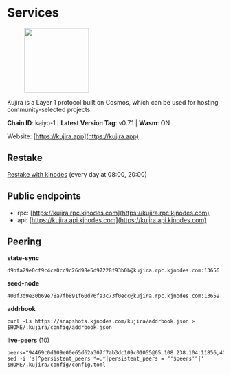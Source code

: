 # Services

<figure><img src="https://raw.githubusercontent.com/kj89/testnet_manuals/main/pingpub/logos/kujira.png" width="150" alt=""><figcaption></figcaption></figure>

Kujira is a Layer 1 protocol built on Cosmos, which can be used for  hosting community-selected projects.

**Chain ID**: kaiyo-1 | **Latest Version Tag**: v0.7.1 | **Wasm**: ON

Website: [https://kujira.app](https://kujira.app)

## Restake

[Restake with kjnodes](https://restake.app/kujira/kujiravaloper1tnuqj73jfn3724lqz34c27tuv80nv336sadqym) (every day at 08:00, 20:00)
## Public endpoints

* rpc: [https://kujira.rpc.kjnodes.com](https://kujira.rpc.kjnodes.com)
* api: [https://kujira.api.kjnodes.com](https://kujira.api.kjnodes.com)

## Peering

**state-sync**

```
d9bfa29e0cf9c4ce0cc9c26d98e5d97228f93b0b@kujira.rpc.kjnodes.com:13656
```

**seed-node**

```
400f3d9e30b69e78a7fb891f60d76fa3c73f0ecc@kujira.rpc.kjnodes.com:13659
```

**addrbook**
```
curl -Ls https://snapshots.kjnodes.com/kujira/addrbook.json > $HOME/.kujira/config/addrbook.json
```

**live-peers** (10)
```
peers="94469c0d109e00e65d62a307f7ab3dc109c01055@65.108.238.104:11856,4018be5af4189573366762fa168826b4408418db@135.125.188.17:32095,d3cbe679ef7e491d3b34f6557bde23077f28e21f@77.22.195.34:26656,7ce3988ad06172aa22856e1c3ec7940dd01c2592@95.217.144.25:15602,01cf570d3b08fdb5fe2f307cb485de7a35a3af23@135.148.55.229:11856,129771a48f43b83c6144c7d282ad1da62434cc07@15.204.197.12:26656,3a7733d4b670a672db326bd6e5f8ae37e14a3dbd@138.201.226.227:26656,de08e6178779ff3b19a8b6d22a05664392cb2b35@185.216.179.205:26656,da2673cf09dc2c124947827f4cf5e7c17114d504@142.132.202.98:26656,f35e499b047c1aa78fe04a16705b508610b7a896@135.181.57.223:26656"
sed -i 's|^persistent_peers *=.*|persistent_peers = "'$peers'"|' $HOME/.kujira/config/config.toml
```
